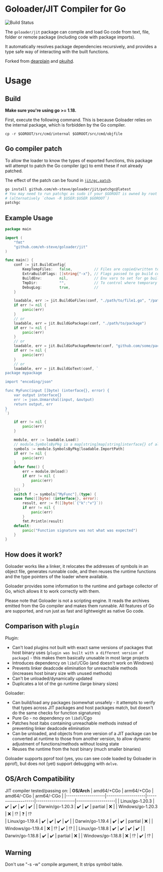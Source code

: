 # Goloader/JIT Compiler for Go

![Build Status](https://github.com/eh-steve/goloader/workflows/goloader%20Testing/badge.svg)

The `goloader/jit` package can compile and load Go code from text, file, folder or remote package (including code with
package imports).

It automatically resolves package dependencies recursively, and provides a type safe way of interacting with the built
functions.

Forked from [dearplain](https://github.com/dearplain/goloader) and [pkujhd](https://github.com/pkujhd/goloader).

# Usage

## Build

**Make sure you're using go >= 1.18.**

First, execute the following command. This is because Goloader relies on the internal package, which is forbidden by the
Go compiler.

```
cp -r $GOROOT/src/cmd/internal $GOROOT/src/cmd/objfile
```

## Go compiler patch

To allow the loader to know the types of exported functions, this package will attempt to patch the Go compiler (gc) to
emit these if not already patched.

The effect of the patch can be found in [`jit/gc.patch`](https://github.com/eh-steve/goloader/blob/master/jit/gc.patch).

```bash
go install github.com/eh-steve/goloader/jit/patchgc@latest
# You may need to run patchgc as sudo if your $GOROOT is owned by root
# (alternatively `chown -R $USER:$USER $GOROOT`)
patchgc
```

## Example Usage

```go
package main

import (
	"fmt"
	"github.com/eh-steve/goloader/jit"
)

func main() {
	conf := jit.BuildConfig{
		KeepTempFiles:   false,          // Files are copied/written to a temp dir to ensure it is writable. This retains the temporary copies
		ExtraBuildFlags: []string{"-x"}, // Flags passed to go build command
		BuildEnv:        nil,            // Env vars to set for go build toolchain
		TmpDir:          "",             // To control where temporary files are copied
		DebugLog:        true,           //
	}

	loadable, err := jit.BuildGoFiles(conf, "./path/to/file1.go", "/path/to/file2.go")
	if err != nil {
		panic(err)
	}
	// or
	loadable, err = jit.BuildGoPackage(conf, "./path/to/package")
	if err != nil {
		panic(err)
	}
	// or
	loadable, err = jit.BuildGoPackageRemote(conf, "github.com/some/package/v4", "latest")
	if err != nil {
		panic(err)
	}
	// or
	loadable, err = jit.BuildGoText(conf, `
package mypackage

import "encoding/json"

func MyFunc(input []byte) (interface{}, error) {
	var output interface{}
	err := json.Unmarshal(input, &output)
	return output, err
}
`)

	if err != nil {
		panic(err)
	}

	module, err := loadable.Load()
	// module.SymbolsByPkg is a map[string]map[string]interface{} of all packages and their exported functions and global vars
	symbols := module.SymbolsByPkg[loadable.ImportPath]
	if err != nil {
		panic(err)
	}
	defer func() {
		err = module.Unload()
		if err != nil {
			panic(err)
		}
	}()
	switch f := symbols["MyFunc"].(type) {
	case func([]byte) (interface{}, error):
		result, err := f([]byte(`{"k":"v"}`))
		if err != nil {
			panic(err)
		}
		fmt.Println(result)
	default:
		panic("Function signature was not what was expected")
	}
}

```

## How does it work?

Goloader works like a linker, it relocates the addresses of symbols in an object file, generates runnable code, and then
reuses the runtime functions and the type pointers of the loader where available.

Goloader provides some information to the runtime and garbage collector of Go, which allows it to work correctly with
them.

Please note that Goloader is not a scripting engine. It reads the archives emitted from the Go compiler and makes them
runnable. All features of Go are supported, and run just as fast and lightweight as native Go code.

## Comparison with `plugin`

Plugin:

* Can't load plugins not built with exact same versions of packages that host binary
  uses (`plugin was built with a different version of package`) - this makes them basically unusable in most large
  projects
* Introduces dependency on `libdl`/CGo (and doesn't work on Windows)
* Prevents linker deadcode elimination for unreachable methods (increases host binary size with unused methods)
* Can't be unloaded/dynamically updated
* Duplicates a lot of the go runtime (large binary sizes)

Goloader:

* Can build/load any packages (somewhat unsafely - it attempts to verify that types across JIT packages and host
  packages match, but doesn't do the same checks for function signatures)
* Pure Go - no dependency on `libdl`/Cgo
* Patches host itabs containing unreachable methods instead of preventing linker deadcode elimination
* Can be unloaded, and objects from one version of a JIT package can be converted at runtime to those from another
  version, to allow dynamic adjustment of functions/methods without losing state
* Reuses the runtime from the host binary (much smaller binaries)

Goloader supports pprof tool (yes, you can see code loaded by Goloader in pprof), but does not (yet) support debugging
with `delve`.

## OS/Arch Compatibility

JIT compiler tested/passing on:
| **OS/Arch**        | amd64/+CGo | arm64/+CGo | amd64/-CGo | arm64/-CGo |
|--------------------|--------------------|--------------------|--------------------|--------------------|
| Linux/go-1.20.3 | :heavy_check_mark: | :heavy_check_mark: | :heavy_check_mark: | :heavy_check_mark: |
| Darwin/go-1.20.3 | :heavy_check_mark: | :heavy_check_mark: | partial | :x:                |
| Windows/go-1.20.3 | :x:                | :interrobang:      | :question:                | :interrobang:   
| Linux/go-1.19.4 | :heavy_check_mark: | :heavy_check_mark: | :heavy_check_mark: | :heavy_check_mark: |
| Darwin/go-1.19.4 | :heavy_check_mark: | :heavy_check_mark: | partial | :x:                |
| Windows/go-1.19.4 | :x:                | :interrobang:      | :heavy_check_mark:                | :interrobang:      |
| Linux/go-1.18.8 | :heavy_check_mark: | :heavy_check_mark: | :heavy_check_mark: | :heavy_check_mark: |
| Darwin/go-1.18.8 | :heavy_check_mark: | :heavy_check_mark: | partial | :x:                |
| Windows/go-1.18.8 | :x:                | :interrobang:      | :heavy_check_mark:                | :interrobang:      |

## Warning

Don't use "-s -w" compile argument, It strips symbol table.